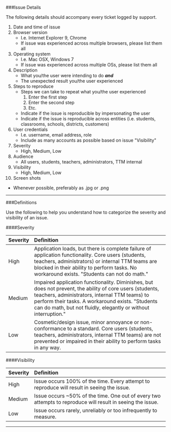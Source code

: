 ###Issue Details

The following details should accompany every ticket logged by support.

1. Date and time of issue
2. Browser version
   * I.e. Internet Explorer 9, Chrome
   * If issue was experienced across multiple browsers, please list them all
3. Operating system
   * I.e. Mac OSX, Windows 7
   * If issue was experienced across multiple OSs, please list them all
4. Description
   * What you/the user were intending to do _**and**_
   * The unexpected result you/the user experienced
5. Steps to reproduce
   * Steps we can take to repeat what you/the user experienced
      1. Enter the first step
      2. Enter the second step
      3. Etc.
   * Indicate if the issue is reproducible by impersonating the user
   * Indicate if the issue is reproducible across entities (i.e. students, classrooms, schools, districts, customers)
6. User credentials
   * I.e. username, email address, role
   * Include as many accounts as possible based on issue "Visibility"
7. Severity
   * High, Medium, Low
8. Audience
   * All users, students, teachers, administrators, TTM internal
9. Visibility
   * High, Medium, Low
10. Screen shots
   * Whenever possible, preferably as .jpg or .png

---

###Definitions

Use the following to help you understand how to categorize the severity and visibility of an issue.

####Severity

| Severity      | Definition   |
|:------------  |:-------------|
| High          | Application loads, but there is complete failure of application functionality. Core users (students, teachers, administrators) or internal TTM teams are blocked in their ability to perform tasks. No workaround exists. "Students can not do math." |
| Medium        | Impaired application functionality. Diminishes, but does not prevent, the ability of core users (students, teachers, administrators, internal TTM teams) to perform their tasks. A workaround exists. "Students can do math, but not fluidly, elegantly or without interruption." |
| Low           | Cosmetic/design issue, minor annoyance or non-conformance to a standard. Core users (students, teachers, administrators, internal TTM teams) are not prevented or impaired in their ability to perform tasks in any way. |

####Visibility

| Severity      | Definition   |
|:------------  |:-------------|
| High          | Issue occurs 100% of the time. Every attempt to reproduce will result in seeing the issue. |
| Medium        | Issue occurs ~50% of the time. One out of every two attempts to reproduce will result in seeing the issue. |
| Low           | Issue occurs rarely, unreliably or too infrequently to measure. |

---
